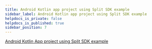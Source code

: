 ```yaml
---
title: Android Kotlin app project using Split SDK example
sidebar_label: Android Kotlin app project using Split SDK example
helpdocs_is_private: false
helpdocs_is_published: true
sidebar_position: 7
---
```


<p>
  <button hidden style={{borderRadius:'8px', border:'1px', fontFamily:'Courier New', fontWeight:'800', textAlign:'left'}}> help.split.io link: https://help.split.io/hc/en-us/articles/360039727592-Android-Kotlin-App-Project-using-Split-SDK-example </button>
</p>

[Android Kotlin App project using Split SDK example](https://github.com/Split-Community/Split-SDKs-Examples/tree/main/Android-Kotlin-Split-SDK)